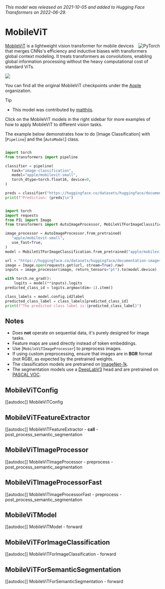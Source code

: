 <!--Copyright 2022 The HuggingFace Team. All rights reserved.

Licensed under the Apache License, Version 2.0 (the "License"); you may not use this file except in compliance with  the License. You may obtain a copy of the License at

[http://www.apache.org/licenses/LICENSE-2.0](http://www.apache.org/licenses/LICENSE-2.0)

Unless required by applicable law or agreed to in writing, software distributed under the License is distributed on  an "AS IS" BASIS, WITHOUT WARRANTIES OR CONDITIONS OF ANY KIND, either express or implied. See the License for the  specific language governing permissions and limitations under the License.

⚠️ Note that this file is in Markdown but contain specific syntax for our doc-builder (similar to MDX) that may not be  rendered properly in your Markdown viewer.

-->
*This model was released on 2021-10-05 and added to Hugging Face Transformers on 2022-06-29.*



# MobileViT


<div style="float: right;">
    <div class="flex flex-wrap space-x-2">
        <img alt="PyTorch" src="https://img.shields.io/badge/PyTorch-DE3412?style=flat&logo=pytorch&logoColor=white">
    </div>
</div>

[MobileViT](https://huggingface.co/papers/2110.02178) is a lightweight vision transformer for mobile devices that merges CNNs's efficiency and inductive biases with transformers global context modeling. It treats transformers as convolutions, enabling global information processing without the heavy computational cost of standard ViTs.


<div class="flex justify-center">
   <img src = "https://huggingface.co/datasets/huggingface/documentation-images/resolve/main/transformers/model_doc/MobileViT.png">
</div>


You can find all the original MobileViT checkpoints under the [Apple](https://huggingface.co/apple/models?search=mobilevit) organization.


> [!TIP]
> - This model was contributed by [matthijs](https://huggingface.co/Matthijs).
>
> Click on the MobileViT models in the right sidebar for more examples of how to apply MobileViT to different vision tasks.


The example below demonstrates how to do [Image Classification] with [`Pipeline`] and the [`AutoModel`] class.

<hfoptions id="usage">
<hfoption id="Pipeline">

```python

import torch
from transformers import pipeline

classifier = pipeline(
   task="image-classification",
   model="apple/mobilevit-small",
   torch_dtype=torch.float16, device=0,
)

preds = classifier("https://huggingface.co/datasets/huggingface/documentation-images/resolve/main/pipeline-cat-chonk.jpeg")
print(f"Prediction: {preds}\n")
```

</hfoption>

<hfoption id="AutoModel">

```python

import torch
import requests
from PIL import Image
from transformers import AutoImageProcessor, MobileViTForImageClassification

image_processor = AutoImageProcessor.from_pretrained(
   "apple/mobilevit-small",
   use_fast=True,
)
model = MobileViTForImageClassification.from_pretrained("apple/mobilevit-small", device_map="auto")

url = "https://huggingface.co/datasets/huggingface/documentation-images/resolve/main/pipeline-cat-chonk.jpeg"
image = Image.open(requests.get(url, stream=True).raw)
inputs = image_processor(image, return_tensors="pt").to(model.device)

with torch.no_grad():
    logits = model(**inputs).logits
predicted_class_id = logits.argmax(dim=-1).item()

class_labels = model.config.id2label
predicted_class_label = class_labels[predicted_class_id]
print(f"The predicted class label is:{predicted_class_label}")
```

</hfoption>
</hfoptions>


## Notes

- Does **not** operate on sequential data, it's purely designed for image tasks.
- Feature maps are used directly instead of token embeddings.
- Use [`MobileViTImageProcessor`] to preprocess images.
- If using custom preprocessing, ensure that images are in **BGR** format (not RGB), as expected by the pretrained weights.
- The classification models are pretrained on [ImageNet-1k](https://huggingface.co/datasets/imagenet-1k).
- The segmentation models use a [DeepLabV3](https://huggingface.co/papers/1706.05587) head and are pretrained on [PASCAL VOC](http://host.robots.ox.ac.uk/pascal/VOC/).



## MobileViTConfig

[[autodoc]] MobileViTConfig

## MobileViTFeatureExtractor

[[autodoc]] MobileViTFeatureExtractor
    - __call__
    - post_process_semantic_segmentation

## MobileViTImageProcessor

[[autodoc]] MobileViTImageProcessor
    - preprocess
    - post_process_semantic_segmentation

## MobileViTImageProcessorFast

[[autodoc]] MobileViTImageProcessorFast
    - preprocess
    - post_process_semantic_segmentation

## MobileViTModel

[[autodoc]] MobileViTModel
    - forward

## MobileViTForImageClassification

[[autodoc]] MobileViTForImageClassification
    - forward

## MobileViTForSemanticSegmentation

[[autodoc]] MobileViTForSemanticSegmentation
    - forward
